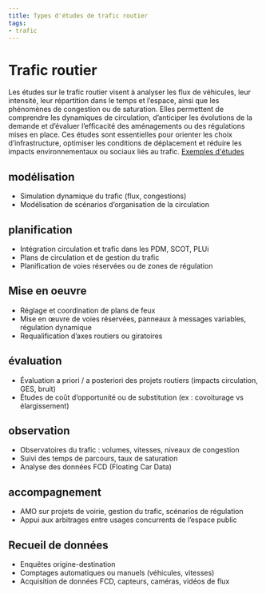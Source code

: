 ```yaml
---
title: Types d'études de trafic routier
tags:
- trafic
---
```

# Trafic routier
Les études sur le trafic routier visent à analyser les flux de véhicules, leur intensité, leur répartition dans le temps et l’espace, ainsi que les phénomènes de congestion ou de saturation. Elles permettent de comprendre les dynamiques de circulation, d’anticiper les évolutions de la demande et d’évaluer l’efficacité des aménagements ou des régulations mises en place. Ces études sont essentielles pour orienter les choix d’infrastructure, optimiser les conditions de déplacement et réduire les impacts environnementaux ou sociaux liés au trafic. 
[Exemples d'études](https://documentsmarches.francemobilites.fr/Search/?sort=score&sortOrder=desc&highlight=true&facet=true&r=1&f_type=DOCUMENT&f_property.FMCode.PublicContractClass.natureOfPrestations_string=Etude+service&l_property.FMCode.PublicContractClass.natureOfPrestations_string=25&l_property.FMCode.PublicContractClass.metierIndex_string=20&text=accidentologie+s%C3%A9curit%C3%A9+routi%C3%A8re)
## modélisation
- Simulation dynamique du trafic (flux, congestions)
- Modélisation de scénarios d’organisation de la circulation

## planification
- Intégration circulation et trafic dans les PDM, SCOT, PLUi
- Plans de circulation et de gestion du trafic
- Planification de voies réservées ou de zones de régulation

## Mise en oeuvre
- Réglage et coordination de plans de feux
- Mise en œuvre de voies réservées, panneaux à messages variables, régulation dynamique
- Requalification d’axes routiers ou giratoires

## évaluation
- Évaluation a priori / a posteriori des projets routiers (impacts circulation, GES, bruit)
- Études de coût d’opportunité ou de substitution (ex : covoiturage vs élargissement)

## observation
- Observatoires du trafic : volumes, vitesses, niveaux de congestion
- Suivi des temps de parcours, taux de saturation
- Analyse des données FCD (Floating Car Data)

## accompagnement
- AMO sur projets de voirie, gestion du trafic, scénarios de régulation
- Appui aux arbitrages entre usages concurrents de l’espace public

## Recueil de données
- Enquêtes origine-destination
- Comptages automatiques ou manuels (véhicules, vitesses)
- Acquisition de données FCD, capteurs, caméras, vidéos de flux
